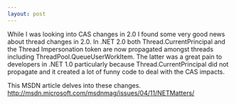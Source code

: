 ```yaml
---
layout: post
---
```

While I was looking into CAS changes in 2.0 I found some very good news about thread changes in 2.0.  In .NET 2.0 both Thread.CurrentPrincipal and the Thread Impersonation token are now propagated amongst threads including ThreadPool.QueueUserWorkItem.  The latter was a great pain to developers in .NET 1.0 particularly because Thread.CurrentPrincipal did not propagate and it created a lot of funny code to deal with the CAS impacts.

This MSDN article delves into these changes.  <http://msdn.microsoft.com/msdnmag/issues/04/11/NETMatters/>


